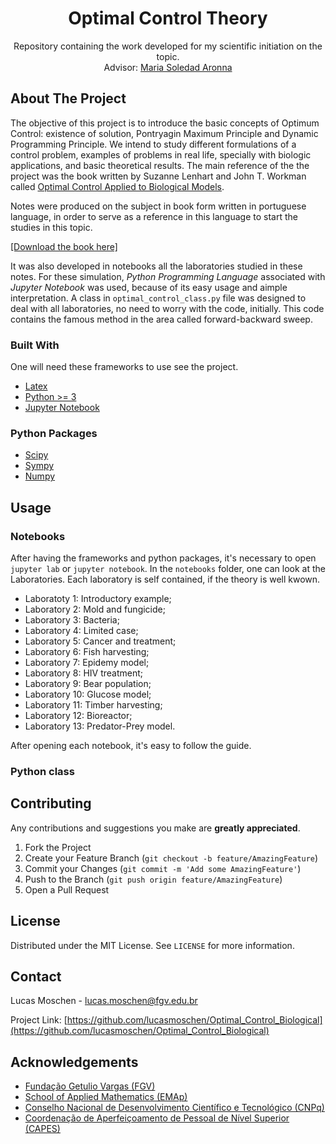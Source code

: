   <!-- [![Contributors][contributors-shield]][contributors-url]
[![Forks][forks-shield]][forks-url]
[![Stargazers][stars-shield]][stars-url]
[![Issues][issues-shield]][issues-url]
[![MIT License][license-shield]][license-url]
[![LinkedIn][linkedin-shield]][linkedin-url] -->

<p align="center">
  <!-- <a href="https://github.com/othneildrew/Best-README-Template">
    <img src="images/logo.png" alt="Logo" width="80" height="80">
  </a> -->

  <h1 align="center">Optimal Control Theory</h1>

  <p align="center">
    Repository containing the work developed for my scientific initiation on the topic.
    <br /> 
    Advisor: <a href="https://emap.fgv.br/corpo-docente/maria-soledad-aronna"> Maria Soledad Aronna</a>
    <!-- <br />
    <a href="https://github.com/othneildrew/Best-README-Template"><strong>Explore the docs »</strong></a>
    -->
  </p> 
</p>

<!--
<details open="open">
  <summary>Table of Contents</summary>
  <ol>
    <li>
      <a href="#about-the-project">About The Project</a>
      <ul>
        <li><a href="#built-with">Built With</a></li>
      </ul>
    </li>
    <li>
      <a href="#getting-started">Getting Started</a>
      <ul>
        <li><a href="#prerequisites">Prerequisites</a></li>
        <li><a href="#installation">Installation</a></li>
      </ul>
    </li>
    <li><a href="#usage">Usage</a></li>
  </ol>
</details>
-->

## About The Project

The objective of this project is to introduce the basic concepts of Optimum
Control: existence of solution, Pontryagin Maximum Principle and Dynamic 
Programming Principle. We intend to study different formulations of a control problem, 
examples of problems in real life, specially with biologic applications, and
basic theoretical results. The main reference of the the project was the book written by Suzanne Lenhart and John T. Workman called
[Optimal Control Applied to Biological
Models](https://www.routledge.com/Optimal-Control-Applied-to-Biological-Models/Lenhart-Workman/p/book/9781584886402#:~:text=Optimal%20Control%20Applied%20to%20Biological%20Models%20thoroughly%20develops%20the%20mathematical,this%20theory%20to%20biological%20models.&text=In%20addition%2C%20the%20authors%20introduce,partial%20differential%20equations%20(PDEs).).

Notes were produced on the subject in book form written in portuguese language, in order to serve as a reference in this language to start the studies in this topic. 

[[Download the book here]](https://github.com/lucasmoschen/Optimal_Control_Biological/blob/master/notes/book.pdf)

It was also developed in notebooks all the laboratories studied in these notes. For these simulation, *Python Programming Language* associated with *Jupyter Notebook* was used, because of its easy usage and aimple interpretation. A class in `optimal_control_class.py` file was designed to deal with all laboratories, no need to worry with the code, initially. This code contains the famous method in the area called forward-backward sweep.

### Built With

One will need these frameworks to use see the project. 

* [Latex](https://en.wikipedia.org/wiki/LaTeX)
* [Python >= 3](https://www.python.org/)
* [Jupyter Notebook](https://jupyter.org/) 

### Python Packages 

* [Scipy](https://www.scipy.org/)
* [Sympy](https://www.sympy.org/en/index.html)
* [Numpy](https://numpy.org/) 
  
## Usage

### Notebooks 

After having the frameworks and python packages, it's necessary to open `jupyter lab` or `jupyter notebook`. In the `notebooks` folder, one can look at the Laboratories. Each laboratory is self contained, if the theory is well kwown. 

- Laboratoty 1: Introductory example; 
- Laboratory 2: Mold and fungicide;
- Laboratory 3: Bacteria; 
- Laboratory 4: Limited case; 
- Laboratory 5: Cancer and treatment; 
- Laboratory 6: Fish harvesting; 
- Laboratory 7: Epidemy model; 
- Laboratory 8: HIV treatment; 
- Laboratory 9: Bear population; 
- Laboratory 10: Glucose model; 
- Laboratory 11: Timber harvesting; 
- Laboratory 12: Bioreactor; 
- Laboratory 13: Predator-Prey model. 

After opening each notebook, it's easy to follow the guide. 

### Python class





## Contributing

Any contributions and suggestions you make are **greatly appreciated**.

1. Fork the Project
2. Create your Feature Branch (`git checkout -b feature/AmazingFeature`)
3. Commit your Changes (`git commit -m 'Add some AmazingFeature'`)
4. Push to the Branch (`git push origin feature/AmazingFeature`)
5. Open a Pull Request

## License

Distributed under the MIT License. See `LICENSE` for more information.

## Contact

Lucas Moschen - lucas.moschen@fgv.edu.br

Project Link: [https://github.com/lucasmoschen/Optimal_Control_Biological](https://github.com/lucasmoschen/Optimal_Control_Biological)

## Acknowledgements

* [Fundação Getulio Vargas (FGV)]()
* [School of Applied Mathematics (EMAp)]()
* [Conselho Nacional de Desenvolvimento Científico e Tecnológico (CNPq)](https://www.gov.br/cnpq/pt-br)
* [Coordenação de Aperfeiçoamento de Pessoal de Nível Superior (CAPES)](https://www.gov.br/capes/pt-br)

